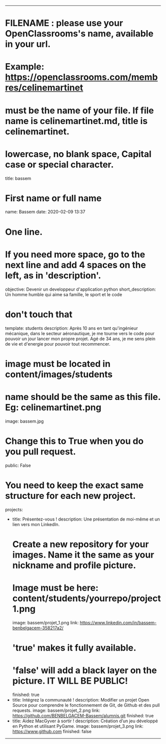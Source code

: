 ---

# FILENAME : please use your OpenClassrooms's name, available in your url.
# Example: https://openclassrooms.com/membres/celinemartinet
# must be the name of your file. If file name is celinemartinet.md, title is celinemartinet.
# lowercase, no blank space, Capital case or special character.
title: bassem

# First name or full name
name: Bassem
date: 2020-02-09 13:37

# One line.
# If you need more space, go to the next line and add 4 spaces on the left, as in 'description'.
objective: Devenir un developpeur d'application python 
short_description: Un homme humble qui aime sa famille, le sport et le code

# don't touch that
template: students
description:
    Après 10 ans en tant qu'ingénieur mécanique, dans le secteur aéronautique, 
    je me tourne vers le code pour pouvoir un jour lancer mon propre projet.
    Agé de 34 ans, je me sens plein de vie et d'energie pour pouvoir tout recommencer.

# image must be located in content/images/students
# name should be the same as this file. Eg: celinemartinet.png
image: bassem.jpg

# Change this to True when you do you pull request.
public: False

# You need to keep the exact same structure for each new project.
projects:
  - title: Présentez-vous !
    description: Une présentation de moi-même et un lien vers mon LinkedIn.
    # Create a new repository for your images. Name it the same as your nickname and profile picture.
    # Image must be here: content/students/yourrepo/project1.png
    image: bassem/projet_1.png
    link: https://www.linkedin.com/in/bassem-benbelgacem-358217a2/
    # 'true' makes it fully available.
    # 'false' will add a black layer on the picture. IT WILL BE PUBLIC!
    finished: true
  - title: Intégrez la communauté !
    description: Modifier un projet Open Source pour comprendre le fonctionnement de Git, de Github et des pull requests. 
    image: bassem/projet_2.png
    link: https://github.com/BENBELGACEM-Bassem/alumnis.git
    finished: true
  - title: Aidez MacGyver à sortir !
    description: Création d’un jeu développé en Python et utilisant PyGame.
    image: bassem/projet_3.png
    link: https://www.github.com
    finished: false
---